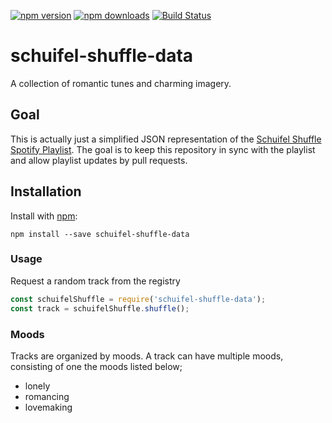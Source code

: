 [![npm version](https://img.shields.io/npm/v/schuifel-shuffle-data.svg?style=flat-square)](https://www.npmjs.com/package/schuifel-shuffle-data)
[![npm downloads](https://img.shields.io/npm/dt/schuifel-shuffle-data.svg?style=flat-square)](https://www.npmjs.com/package/schuifel-shuffle-data)
[![Build Status](https://travis-ci.org/schuifel-shuffle/schuifel-shuffle-data.svg?branch=master)](https://travis-ci.org/schuifel-shuffle/schuifel-shuffle-data)

# schuifel-shuffle-data

A collection of romantic tunes and charming imagery.

## Goal

This is actually just a simplified JSON representation of the [Schuifel Shuffle Spotify Playlist](https://open.spotify.com/user/thundercatone/playlist/4bckH8h0XjMkpeICjXzmAH?si=xCkqB2BsTrajodeq_xUtbQ).
The goal is to keep this repository in sync with the playlist and allow playlist updates by pull requests.

## Installation

Install with [npm](https://npmjs.org/):

```
npm install --save schuifel-shuffle-data
```

### Usage

Request a random track from the registry

```js
const schuifelShuffle = require('schuifel-shuffle-data');
const track = schuifelShuffle.shuffle();
```

### Moods

Tracks are organized by moods. A track can have multiple moods, consisting of one the moods listed below;

- lonely
- romancing
- lovemaking
